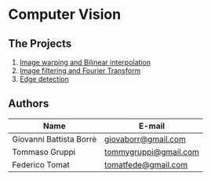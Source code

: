 # Computer Vision

## The Projects
1. [Image warping and Bilinear interpolation](https://github.com/federicotomat/Computer-Vision/tree/master/Lab01)
2. [Image filtering and Fourier Transform](https://github.com/federicotomat/Computer-Vision/tree/master/Lab02)
3. [Edge detection](https://github.com/federicotomat/Computer-Vision/tree/master/Lab03)

## Authors
| Name | E-mail |
|------|--------|
| Giovanni Battista Borrè | giovaborr@gmail.com |
| Tommaso Gruppi | tommygruppi@gmail.com |
| Federico Tomat | tomatfede@gmail.com |
